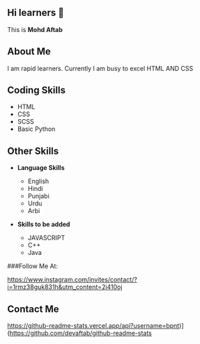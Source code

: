 

<!---
devaftab/devaftab is a ✨ special ✨ repository because its `README.md` (this file) appears on your GitHub profile.
You can click the Preview link to take a look at your changes.
--->
## Hi learners 👋

This is **Mohd Aftab**

## About Me

I am rapid learners.
Currently I am busy to excel HTML AND CSS


## Coding Skills


  - HTML
  - CSS
  - SCSS
  - Basic Python
  
  
 ## Other Skills
 
 - **Language Skills**
  
    - English
    - Hindi
    - Punjabi
    - Urdu
    - Arbi

- **Skills to be added**
  
    - JAVASCRIPT
    - C++
    - Java

###Follow Me At:

https://www.instagram.com/invites/contact/?i=1rmz38guk831h&utm_content=2j410oj

 ## Contact Me
 
 https://github-readme-stats.vercel.app/api?username=bpnt)](https://github.com/devaftab/github-readme-stats

 
    
 
    
